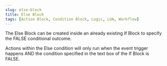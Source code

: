 ```yaml
---
slug: else-block
title: Else Block
tags: [Action Block, Condition Block, Logic, LUA, Workflow]
---
```


The Else Block can be created inside an already existing If Block to specify the FALSE conditional outcome.

Actions within the Else condition will only run when the event trigger happens AND the condition specified in the text box of the If Block is FALSE.